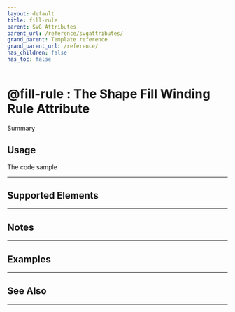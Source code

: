 ```yaml
---
layout: default
title: fill-rule
parent: SVG Attributes
parent_url: /reference/svgattributes/
grand_parent: Template reference
grand_parent_url: /reference/
has_children: false
has_toc: false
---
```


# @fill-rule : The Shape Fill Winding Rule Attribute

Summary

## Usage

 The code sample

---

## Supported Elements


---

## Notes


---

## Examples


---


## See Also


---

